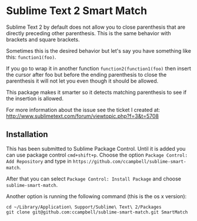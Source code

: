 # Sublime Text 2 Smart Match

Sublime Text 2 by default does not allow you to close parenthesis that are directly preceding other parenthesis.  This is the same behavior with brackets and square brackets.

Sometimes this is the desired behavior but let's say you have something like this: ``function1(foo)``.

If you go to wrap it in another function ``function2(function1(foo)`` then insert the cursor after foo but before the ending parenthesis to close the parenthesis it will not let you even though it should be allowed.

This package makes it smarter so it detects matching parenthesis to see if the insertion is allowed.

For more information about the issue see the ticket I created at:  
http://www.sublimetext.com/forum/viewtopic.php?f=3&t=5708

## Installation

This has been submitted to Sublime Package Control.  Until it is added you can use package control ``cmd+shift+p``.  Choose the option ``Package Control: Add Repository`` and type in ``https://github.com/ccampbell/sublime-smart-match``.

After that you can select ``Package Control: Install Package`` and choose ``sublime-smart-match``.

Another option is running the following command (this is the os x version):

```
cd ~/Library/Application\ Support/Sublime\ Text\ 2/Packages
git clone git@github.com:ccampbell/sublime-smart-match.git SmartMatch
```